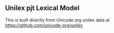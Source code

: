 Unilex pjt Lexical Model
----------------------

This is built directly from Unicode.org unilex data at
https://github.com/unicode-org/unilex

